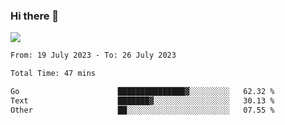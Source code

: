 ### Hi there 👋️

![](https://komarev.com/ghpvc/?username=Loner1024)

<!--START_SECTION:waka-->

```txt
From: 19 July 2023 - To: 26 July 2023

Total Time: 47 mins

Go                      ███████████████▓░░░░░░░░░   62.32 %
Text                    ███████▓░░░░░░░░░░░░░░░░░   30.13 %
Other                   ██░░░░░░░░░░░░░░░░░░░░░░░   07.55 %
```

<!--END_SECTION:waka-->



